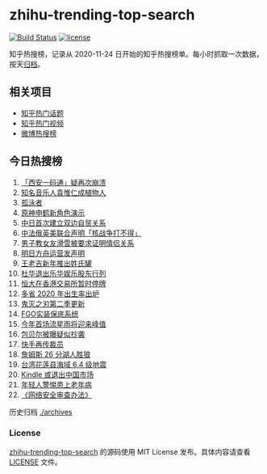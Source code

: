 # zhihu-trending-top-search

[![Build Status](https://github.com/justjavac/zhihu-trending-top-search/workflows/ci/badge.svg?branch=main)](https://github.com/justjavac/zhihu-trending-top-search/actions)
[![license](https://img.shields.io/github/license/justjavac/zhihu-trending-top-search)](https://github.com/justjavac/zhihu-trending-top-search/blob/main/LICENSE)

知乎热搜榜，记录从 2020-11-24 日开始的知乎热搜榜单。每小时抓取一次数据，按天[归档](./archives)。

## 相关项目

- [知乎热门话题](https://github.com/justjavac/zhihu-trending-hot-questions)
- [知乎热门视频](https://github.com/justjavac/zhihu-trending-hot-video)
- [微博热搜榜](https://github.com/justjavac/weibo-trending-hot-search)

## 今日热搜榜

<!-- BEGIN -->
<!-- 最后更新时间 Wed Jan 05 2022 10:06:23 GMT+0800 (China Standard Time) -->

1. [「西安一码通」疑再次崩溃](https://www.zhihu.com/search?q=西安一码通)
1. [知名音乐人袁惟仁成植物人](https://www.zhihu.com/search?q=袁惟仁)
1. [孤泳者](https://www.zhihu.com/search?q=孤泳者)
1. [原神申鹤新角色演示](https://www.zhihu.com/search?q=原神)
1. [中日首次建立双边自贸关系](https://www.zhihu.com/search?q=中日双边自贸关系)
1. [中法俄英美联合声明「核战争打不得」](https://www.zhihu.com/search?q=五核武器国家发表联合声明)
1. [男子教女友滑雪被要求证明情侣关系](https://www.zhihu.com/search?q=云佛山滑雪场)
1. [明日方舟运营发声明](https://www.zhihu.com/search?q=明日方舟)
1. [王老吉新年推出姓氏罐](https://www.zhihu.com/search?q=王老吉)
1. [杜华退出乐华娱乐股东行列](https://www.zhihu.com/search?q=杜华)
1. [恒大在香港交易所暂时停牌](https://www.zhihu.com/search?q=恒大)
1. [多省 2020 年出生率出炉](https://www.zhihu.com/search?q=2020年出生率)
1. [鬼灭之刃第二季更新](https://www.zhihu.com/search?q=鬼灭之刃)
1. [FGO实装保底系统](https://www.zhihu.com/search?q=fgo)
1. [今年首场流星雨将迎来峰值](https://www.zhihu.com/search?q=象限仪流星雨)
1. [包贝尔被曝疑似抄袭](https://www.zhihu.com/search?q=包贝尔抄袭)
1. [快手再传裁员](https://www.zhihu.com/search?q=快手裁员)
1. [詹姆斯 26 分湖人胜狼](https://www.zhihu.com/search?q=湖人)
1. [台湾花莲县海域 6.4 级地震](https://www.zhihu.com/search?q=台湾地震)
1. [Kindle 或退出中国市场](https://www.zhihu.com/search?q=Kindle)
1. [年轻人警惕患上老年病](https://www.zhihu.com/search?q=令人心动的offer)
1. [《网络安全审查办法》](https://www.zhihu.com/search?q=网络安全审查办法)

<!-- END -->

历史归档 [./archives](./archives)

### License

[zhihu-trending-top-search](https://github.com/justjavac/zhihu-trending-top-search)
的源码使用 MIT License 发布。具体内容请查看 [LICENSE](./LICENSE) 文件。

